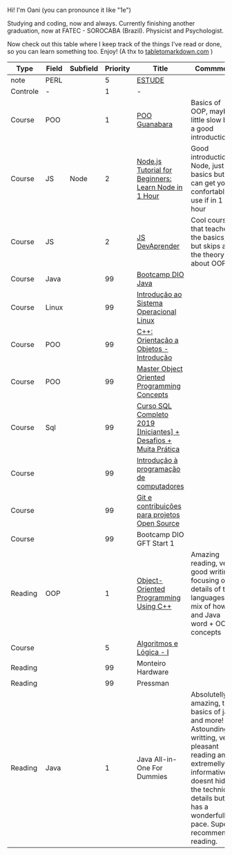 Hi! I'm Oani (you can pronounce it like "1e")

Studying and coding, now and always. Currently finishing another graduation, now at FATEC - SOROCABA (Brazil). Physicist and Psychologist.

Now check out this table where I keep track of the things I've read or done, so you can learn something too. Enjoy! (A thx to [tabletomarkdown.com](https://tabletomarkdown.com/convert-spreadsheet-to-markdown) )


| Type     | Field | Subfield | Priority | Title                                                                                                                   | Commment                                                                                                                                                                                                               | Now | Total | Perc        |
| -------- | ----- | -------- | -------- | ----------------------------------------------------------------------------------------------------------------------- | ---------------------------------------------------------------------------------------------------------------------------------------------------------------------------------------------------------------------- | --- | ----- | ----------- |
| note     | PERL  |          | 5        | [ESTUDE](https://web.digitalinnovation.one/track/capgemini-fullstack-java-and-angular/tab=path?tab=path)                |                                                                                                                                                                                                                        | \-  | \-    | \-          |
| Controle | \-    |          | 1        | \-                                                                                                                      |                                                                                                                                                                                                                        | 1   | 1     | 1           |
| Course   | POO   |          | 1        | [POO Guanabara](https://www.youtube.com/playlist?list=PLHz_AreHm4dkqe2aR0tQK74m8SFe-aGsY)                               | Basics of OOP, maybe a little slow but a good introduction                                                                                                                                                             | 20  | 20    | 1           |
| Course   | JS    | Node     | 2        | [Node.js Tutorial for Beginners: Learn Node in 1 Hour](https://www.youtube.com/watch?v=TlB_eWDSMt4)                     | Good introduction to Node, just the basics but can get you confortable to use if in 1 hour                                                                                                                             | 1   | 1     | 1           |
| Course   | JS    |          | 2        | [JS DevAprender](https://www.youtube.com/watch?v=i6Oi-YtXnAU&t=1s)                                                      | Cool course that teaches the basics, but skips all the theory about OOP                                                                                                                                                | 1   | 1     | 1           |
| Course   | Java  |          | 99       | [Bootcamp DIO Java](http://https/web.digitalinnovation.one/track/gft-start-2-java?tab=path)                             |                                                                                                                                                                                                                        | 1   | 1     | 1           |
| Course   | Linux |          | 99       | [Introdução ao Sistema Operacional Linux](https://www.udemy.com/course-dashboard-redirect/?course_id=2077574)           |                                                                                                                                                                                                                        | 1   | 1     | 1           |
| Course   | POO   |          | 99       | [C++: Orientação a Objetos - Introdução](https://www.udemy.com/course-dashboard-redirect/?course_id=1180064)            |                                                                                                                                                                                                                        | 1   | 1     | 1           |
| Course   | POO   |          | 99       | [Master Object Oriented Programming Concepts](https://www.udemy.com/course-dashboard-redirect/?course_id=2309978)       |                                                                                                                                                                                                                        | 1   | 1     | 1           |
| Course   | Sql   |          | 99       | [Curso SQL Completo 2019 \[Iniciantes\] + Desafios + Muita Prática](https://www.youtube.com/watch?v=rX2I7OjLqWE&t=139s) |                                                                                                                                                                                                                        | 1   | 1     | 1           |
| Course   |       |          | 99       | [Introdução à programação de computadores](https://www.udemy.com/course-dashboard-redirect/?course_id=1831892)          |                                                                                                                                                                                                                        | 1   | 1     | 1           |
| Course   |       |          | 99       | [Git e contribuições para projetos Open Source](https://www.udemy.com/course-dashboard-redirect/?course_id=1202008)     |                                                                                                                                                                                                                        | 1   | 1     | 1           |
| Course   |       |          | 99       | Bootcamp DIO GFT Start 1                                                                                                |                                                                                                                                                                                                                        | 1   | 1     | 1           |
| Reading  | OOP   |          | 1        | [Object-Oriented Programming Using C++](http://icarus.cs.weber.edu/~dab/cs1410/textbook/chapters.html)                  | Amazing reading, very good writing focusing on details of the languages. A mix of how C and Java word + OOP concepts                                                                                                   | 15  | 16    | 0,9375      |
| Course   |       |          | 5        | [Algoritmos e Lógica - I](https://www.udemy.com/course-dashboard-redirect/?course_id=1611764)                           |                                                                                                                                                                                                                        | 30  | 34    | 0,882352941 |
| Reading  |       |          | 99       | Monteiro Hardware                                                                                                       |                                                                                                                                                                                                                        | 700 | 1000  | 0,7         |
| Reading  |       |          | 99       | Pressman                                                                                                                |                                                                                                                                                                                                                        | 700 | 1200  | 0,583333333 |
| Reading  | Java  |          | 1        | Java All-in-One For Dummies                                                                                             | Absolutelly amazing, the basics of java and more! Astounding writting, very pleasant reading and extremelly informative, it doesnt hide the technical details but it has a wonderfull pace. Super recommended reading. | 500 | 963   | 0,5192108   |

